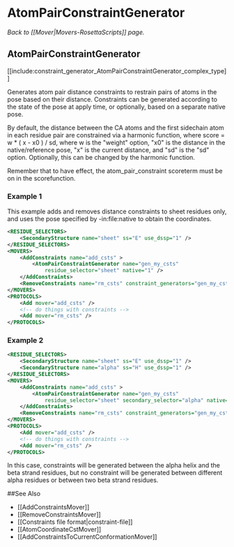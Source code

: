 # AtomPairConstraintGenerator
*Back to [[Mover|Movers-RosettaScripts]] page.*
## AtomPairConstraintGenerator

[[include:constraint_generator_AtomPairConstraintGenerator_complex_type]]

Generates atom pair distance constraints to restrain pairs of atoms in the pose based on their distance. Constraints can be generated according to the state of the pose at apply time, or optionally, based on a separate native pose.

By default, the distance between the CA atoms and the first sidechain atom in each residue pair are constrained via a harmonic function, where score = w * ( x - x0 ) / sd, where w is the "weight" option, "x0" is the distance in the native/reference pose, "x" is the current distance, and "sd" is the "sd" option. Optionally, this can be changed by the harmonic function.

Remember that to have effect, the atom_pair_constraint scoreterm must be on in the scorefunction.


### Example 1

This example adds and removes distance constraints to sheet residues only, and uses the pose specified by -in:file:native to obtain the coordinates.

```xml
<RESIDUE_SELECTORS>
    <SecondaryStructure name="sheet" ss="E" use_dssp="1" />
</RESIDUE_SELECTORS>
<MOVERS>
    <AddConstraints name="add_csts" >
        <AtomPairConstraintGenerator name="gen_my_csts"
            residue_selector="sheet" native="1" />
    </AddConstraints>
    <RemoveConstraints name="rm_csts" constraint_generators="gen_my_csts" />
</MOVERS>
<PROTOCOLS>
    <Add mover="add_csts" />
    <!-- do things with constraints -->
    <Add mover="rm_csts" />
</PROTOCOLS>
```

### Example 2

```xml
<RESIDUE_SELECTORS>
    <SecondaryStructure name="sheet" ss="E" use_dssp="1" />
    <SecondaryStructure name="alpha" ss="H" use_dssp="1" />
</RESIDUE_SELECTORS>
<MOVERS>
    <AddConstraints name="add_csts" >
        <AtomPairConstraintGenerator name="gen_my_csts"
            residue_selector="sheet" secondary_selector="alpha" native="1" />
    </AddConstraints>
    <RemoveConstraints name="rm_csts" constraint_generators="gen_my_csts" />
</MOVERS>
<PROTOCOLS>
    <Add mover="add_csts" />
    <!-- do things with constraints -->
    <Add mover="rm_csts" />
</PROTOCOLS>
```

In this case, constraints will be generated between the alpha helix and the beta strand residues, but no constraint will be generated between different alpha residues or between two beta strand residues.

##See Also

* [[AddConstraintsMover]]
* [[RemoveConstraintsMover]]
* [[Constraints file format|constraint-file]]
* [[AtomCoordinateCstMover]]
* [[AddConstraintsToCurrentConformationMover]]

